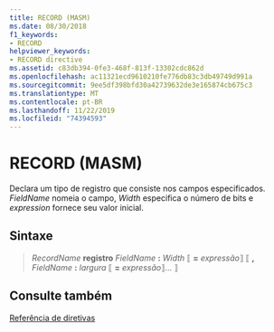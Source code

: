 ```yaml
---
title: RECORD (MASM)
ms.date: 08/30/2018
f1_keywords:
- RECORD
helpviewer_keywords:
- RECORD directive
ms.assetid: c83db394-0fe3-468f-813f-13302cdc862d
ms.openlocfilehash: ac11321ecd9610210fe776db83c3db49749d991a
ms.sourcegitcommit: 9ee5df398bfd30a42739632de3e165874cb675c3
ms.translationtype: MT
ms.contentlocale: pt-BR
ms.lasthandoff: 11/22/2019
ms.locfileid: "74394593"
---
```

# <a name="record-masm"></a>RECORD (MASM)

Declara um tipo de registro que consiste nos campos especificados. *FieldName* nomeia o campo, *Width* especifica o número de bits e *expression* fornece seu valor inicial.

## <a name="syntax"></a>Sintaxe

> *RecordName* **registro** *FieldName* __:__ *Width* ⟦ __=__ *expressão*⟧ ⟦ __,__ *FieldName* __:__ *largura* ⟦ __=__ *expressão*⟧... ⟧

## <a name="see-also"></a>Consulte também

[Referência de diretivas](../../assembler/masm/directives-reference.md)
